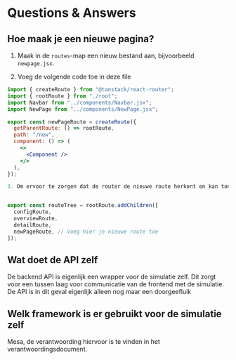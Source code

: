 # Questions & Answers

## Hoe maak je een nieuwe pagina?

1. Maak in de `routes`-map een nieuw bestand aan, bijvoorbeeld `newpage.jsx`.

2. Voeg de volgende code toe in deze file

```jsx
import { createRoute } from "@tanstack/react-router";
import { rootRoute } from "./root";
import Navbar from "../components/Navbar.jsx";
import NewPage from "../components/NewPage.jsx";

export const newPageRoute = createRoute({
  getParentRoute: () => rootRoute,
  path: "/new",
  component: () => (
    <>
      <Component />
    </>
  ),
});

3. Om ervoor te zorgen dat de router de nieuwe route herkent en kan tonen, voeg je de route toe aan de `routeTree` in `route.jsx`:


export const routeTree = rootRoute.addChildren([
  configRoute,
  overviewRoute,
  detailRoute,
  newPageRoute, // Voeg hier je nieuwe route toe
]);
```

## Wat doet de API zelf
De backend API is eigenlijk een wrapper voor de simulatie zelf. Dit zorgt voor een tussen laag voor communicatie van de frontend met de simulatie. De API is in dit geval eigenlijk alleen nog maar een doorgeefluik

## Welk framework is er gebruikt voor de simulatie zelf
Mesa, de verantwoording hiervoor is te vinden in het verantwoordingsdocument.
